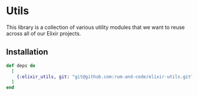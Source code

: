 # Utils

This library is a collection of various utility modules that we want to reuse across all of our Elixir projects.

## Installation

```elixir
def deps do
  [
    {:elixir_utils, git: "git@github.com:rum-and-code/elixir-utils.git"}
  ]
end
```
